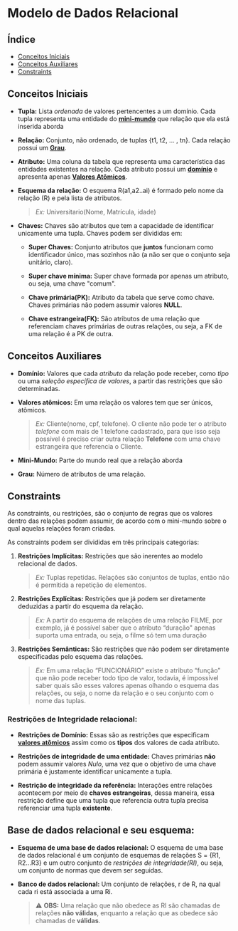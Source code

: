 # Modelo de Dados Relacional

## Índice
- [Conceitos Iniciais](#conceitos-iniciais)
- [Conceitos Auxiliares](#conceitos-auxiliares)
- [Constraints](#constraints)




## Conceitos Iniciais
- **Tupla:** Lista *ordenada* de valores pertencentes a um domínio. Cada tupla representa uma entidade do **[mini-mundo](#conceitos-auxiliares)** que relação que ela está inserida aborda

- **Relação:** Conjunto, não ordenado, de tuplas {t1, t2, ... , tn}. Cada relação possui um **[Grau](#conceitos-auxiliares)**.

- **Atributo:** Uma coluna da tabela que representa uma característica das entidades existentes na relação. Cada atributo possui um **[domínio](#conceitos-auxiliares)** e apresenta apenas **[Valores Atômicos](#conceitos-auxiliares)**.

- **Esquema da relação:** O esquema R(a1,a2..ai) é formado pelo nome da relação (R) e pela lista de atributos.
    > *Ex:* Universitario(Nome, Matrícula, idade)

- **Chaves:** Chaves são atributos que tem a capacidade de identificar unicamente uma tupla. Chaves podem ser divididas em:
    - **Super Chaves:** Conjunto atributos que **juntos** funcionam como identificador único, mas sozinhos não (a não ser que o conjunto seja unitário, claro).

    - **Super chave mínima:** Super chave formada por apenas um atributo, ou seja, uma chave "comum".

    - **Chave primária(PK):** Atributo da tabela que serve como chave. Chaves primárias não podem assumir valores **NULL**.

    - **Chave estrangeira(FK):** São atributos de uma relação que referenciam chaves primárias de outras relações, ou seja, a FK de uma relação é a PK de outra.


## Conceitos Auxiliares

- **Domínio:** Valores que cada *atributo* da relação pode receber, como *tipo* ou uma *seleção específica de valores*, a  partir das restrições que são determinadas.

- **Valores atômicos:** Em uma relação os valores tem que ser únicos, atômicos.
    > *Ex:* Cliente(nome, cpf, telefone). O cliente não pode ter o atributo *telefone* com mais de 1 telefone cadastrado, para que isso seja possível é preciso criar outra relação **Telefone** com uma chave estrangeira que referencia o Cliente.

- **Mini-Mundo:** Parte do mundo real que a relação aborda

- **Grau:** Número de atributos de uma relação.

## Constraints

As constraints, ou restrições, são o conjunto de regras que os valores dentro das relações podem assumir, de acordo com o mini-mundo sobre o qual aquelas relações foram criadas. 

As constraints podem ser divididas em três principais categorias:
1. **Restrições Implícitas:** Restrições que são inerentes ao modelo relacional de dados.
    > *Ex:* Tuplas repetidas. Relações são conjuntos de tuplas, então não é permitida a repetição de elementos.

2. **Restrições Explícitas:** Restrições que já podem ser diretamente deduzidas a partir do esquema da relação.
    > *Ex:* A partir do esquema de relações de uma relação FILME, por exemplo, já é possível saber que o atributo “duração" apenas suporta uma entrada, ou seja, o filme só tem uma duração

3. **Restrições Semânticas:** São restrições que não podem ser diretamente especificadas pelo esquema das relações.
    > *Ex:* Em uma relação “FUNCIONÁRIO” existe o atributo “função” que não pode receber todo tipo de valor, todavia, é impossível saber quais são esses valores apenas olhando o esquema das relações, ou seja, o nome da relação e o seu conjunto com o nome das tuplas. 

### Restrições de Integridade relacional:

- **Restrições de Domínio:** Essas são as restrições que especificam **[valores atômicos](#conceitos-auxiliares)** assim como os **tipos** dos valores de cada atributo.

- **Restrições de integridade de uma entidade:** Chaves primárias **não** podem assumir valores *Nulo*, uma vez que o objetivo de uma chave primária é justamente identificar unicamente a tupla.

- **Restrição de integridade da referência:** Interações entre relações acontecem por meio de **chaves estrangeiras**, dessa maneira, essa restrição define que uma tupla que referencia outra tupla precisa referenciar uma tupla **existente**. 

## Base de dados relacional e seu esquema:
- **Esquema de uma base de dados relacional:** O esquema de uma base de dados relacional é um conjunto de esquemas de relações S = {R1, R2...R3} e um outro conjunto de *restrições de integridade(RI)*, ou seja, um conjunto de normas que devem ser seguidas.

- **Banco de dados relacional:** Um conjunto de relações, r de R, na qual cada ri está associada a uma Ri.
    > :warning: **OBS:** Uma relação que não obedece as RI são chamadas  de relações **não válidas**, enquanto a relação que as obedece são chamadas de **válidas**.